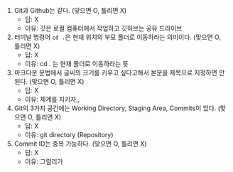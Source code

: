 1. Git과 Github는 같다. (맞으면 O, 틀리면 X)
   * 답: X
   * 이유: 깃은 로컬 컴퓨터에서 작업하고 깃허브는 공유 드라이브 
2. 터미널 명령어 `cd .`은 현재 위치의 부모 폴더로 이동하라는 의미이다. (맞으면 O, 틀리면 X)
   - 답: X
   - 이유: cd . 는 현재 폴더로 이동하라는 뜻
3. 마크다운 문법에서 글씨의 크기를 키우고 싶다고해서 본문을 제목으로 지정하면 안된다. (맞으면 O, 틀리면 X)
   - 답: X
   - 이유: 체계를 지키자,,
4. Git의 3가지 공간에는 Working Directory, Staging Area, Commits이 있다. (맞으면 O, 틀리면 X)
   - 답: X
   - 이유: git directory (Repository)
4. Commit ID는 중복 가능하다. (맞으면 O, 틀리면 X)
   - 답: X
   - 이유: 그럴리가